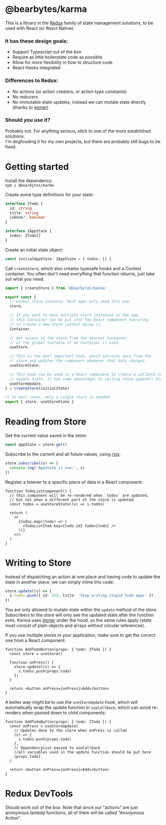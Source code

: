 # @bearbytes/karma

This is a library in the [Redux](https://github.com/reduxjs/redux) family of state management solutions, to be used with React (or React Native).

### It has these design goals:

- Support Typescript out of the box
- Require as little boilerplate code as possible
- Allow for more flexibility in how to structure code
- React Hooks integrated

### Differences to Redux:

- No actions (or action creators, or action type constants)
- No reducers
- No immutable state updates, instead we can mutate state directly (thanks to [immer](https://github.com/immerjs/immer))

### Should you use it?

Probably not. For anything serious, stick to one of the more established solutions.  
I'm dogfooding it for my own projects, but there are probably still bugs to be fixed.

# Getting started

Install the dependency:  
`npm i @bearbytes/karma`

Create some type definitions for your state:

```typescript
interface ITodo {
  id: string
  title: string
  isDone?: boolean
}

interface IAppState {
  todos: ITodo[]
}
```

Create an initial state object:

```typescript
const initialAppState: IAppState = { todos: [] }
```

Call `createStore`, which also creates typesafe hooks and a Context container. You often don't need everything that function returns, just take out what you need.

```typescript
import { createStore } from '@bearbytes/karma'

export const {
  // Global store instance. Most apps only need this one.
  store,

  // If you want to have multiple store instances in the app,
  // this Container can be put into the React component hierarchy
  // to create a new store context below it.
  Container,

  // Get access to the store from the nearest Container,
  // or the global instance if no Container is used.
  useStore,

  // This is the most important hook, which extracts data from the
  // store and updates the component whenever that data changes.
  useStoreState,

  // This hook can be used in a React component to create a callback to
  // update state. It has some advantages to calling store.update() directly.
  useStoreUpdate,
} = createStore(initialState)

// In most cases, only a single store is needed:
export { store, useStoreState }
```

# Reading from Store

Get the current value saved in the store:

```typescript
const appState = store.get()
```

Subscribe to the current and all future values, using [rxjs](https://github.com/ReactiveX/rxjs):

```typescript
store.subscribe((s) => {
  console.log('AppState is now:', s)
})
```

Register a listener to a specific piece of data in a React component:

```tsx
function TodoListComponent() {
  // this component will be re-rendered when `todos` are updated,
  // but not when a different part of the store is updated
  const todos = useStoreState((s) => s.todos)

  return (
    <>
      {todos.map((todo) => (
        <TodoListItem key={todo.id} todo={todo} />
      ))}
    </>
  )
}
```

# Writing to Store

Instead of dispatching an action at one place and having code to update the state in another place, we can simply inline this code:

```typescript
store.update((s) => {
  s.todos.push({ id: 123, title: 'Stop writing stupid Todo apps' })
})
```

You are only allowed to mutate state within the `update` method of the store. Subscribers to the store will only see the updated state after the function exits. Karma uses [immer](https://github.com/immerjs/immer) under the hood, so the same rules apply (state must consist of plain objects and arrays without circular references).

If you use multiple stores in your application, make sure to get the correct one from a React component:

```tsx
function AddTodoButton(props: { todo: ITodo }) {
  const store = useStore()

  function onPress() {
    store.update((s) => {
      s.todos.push(props.todo)
    })
  }

  return <button onPress={onPress}>Add</button>
}
```

A better way might be to use the `useStoreUpdate` hook, which will automatically wrap the update function in `useCallback`, which can avoid re-renders when passed down to child components:

```tsx
function AddTodoButton(props: { todo: ITodo }) {
  const onPress = useStoreUpdate(
    // Updates done to the store when onPress is called
    (s) => {
      s.todos.push(props.todo)
    },
    // DependencyList passed to useCallback
    //all variables used in the update function should be put here
    [props.todo]
  )

  return <button onPress={onPress}>Add</button>
}
```

# Redux DevTools

Should work out of the box. Note that since our "actions" are just anonymous lambda functions, all of them will be called "Anonymous Action".

